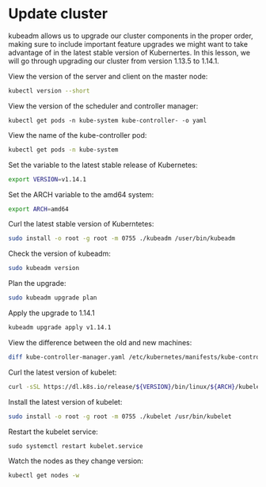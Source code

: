 # Update cluster

kubeadm allows us to upgrade our cluster components in the proper order, making sure to include important feature upgrades we might want to take advantage of in the latest stable version of Kubernertes. In this lesson, we will go through upgrading our cluster from version 1.13.5 to 1.14.1.

View the version of the server and client on the master node:
```sh
kubectl version --short
```

View the version of the scheduler and controller manager:
```
kubectl get pods -n kube-system kube-controller- -o yaml
```

View the name of the kube-controller pod:
```sh
kubectl get pods -n kube-system
```

Set the variable to the latest stable release of Kubernetes:
```sh
export VERSION=v1.14.1
```

Set the ARCH variable to the amd64 system:
```sh
export ARCH=amd64
```

Curl the latest stable version of Kuberntetes:
```sh
sudo install -o root -g root -m 0755 ./kubeadm /user/bin/kubeadm
```

Check the version of kubeadm:
```sh
sudo kubeadm version
```

Plan the upgrade:
```sh
sudo kubeadm upgrade plan
```

Apply the upgrade to 1.14.1
```sh
kubeadm upgrade apply v1.14.1
```

View the difference between the old and new machines:
```sh
diff kube-controller-manager.yaml /etc/kubernetes/manifests/kube-controller-manager.yaml
```

Curl the latest version of kubelet:
```sh
curl -sSL https://dl.k8s.io/release/${VERSION}/bin/linux/${ARCH}/kubelet > kubelet
```

Install the latest version of kubelet:
```sh
sudo install -o root -g root -m 0755 ./kubelet /usr/bin/kubelet
```

Restart the kubelet service:
```
sudo systemctl restart kubelet.service
```

Watch the nodes as they change version:
```sh
kubectl get nodes -w
```
